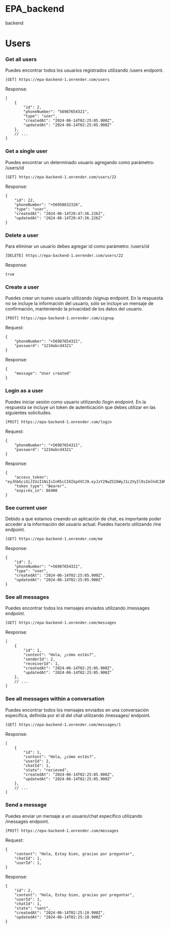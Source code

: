 # EPA_backend
backend

# Users

### Get all users
Puedes encontrar todos los usuarios registrados utilizando /users endpoint.
```
[GET] https://epa-backend-1.onrender.com/users
```
Response:
```
[
    {
        "id": 2,
        "phoneNumber": "56987654321",
        "type": "user",
        "createdAt": "2024-06-14T02:25:05.900Z",
        "updatedAt": "2024-06-14T02:25:05.900Z"
    },
    // ...
]
```
### Get a single user
Puedes encontrar un determinado usuario agregando <id> como parámetro: /users/id
```
[GET] https://epa-backend-1.onrender.com/users/22
```
Response:
```
{
    "id": 22,
    "phoneNumber": "+56958632326",
    "type": "user",
    "createdAt": "2024-06-14T20:47:36.226Z",
    "updatedAt": "2024-06-14T20:47:36.226Z"
}
```
### Delete a user
Para eliminar un usuario debes agregar id como parámetro: /users/id
```
[DELETE] https://epa-backend-1.onrender.com/users/22
```
Response:
```
true
```
### Create a user
Puedes crear un nuevo usuario utilizando /signup endpoint. En la respuesta no se incluye la información del usuario, sólo se incluye un mensaje de confirmación, manteniendo la privacidad de los datos del usuario.
```
[POST] https://epa-backend-1.onrender.com/signup
```
Request:
```
{
    "phoneNumber": "+56987654321",
    "password": "1234abcd4321"
}
```
Response:
```
{
    "message": "User created"
}
```
### Login as a user
Puedes iniciar sesión como usuario utilizando /login endpoint. En la respuesta se incluye un token de autenticación que debes utilizar en las siguientes solicitudes.
```
[POST] https://epa-backend-1.onrender.com/login
```
Request:
```
{
    "phoneNumber": "+56987654321",
    "password": "1234abcd4321"
}
```
Response:
```
{
    "access_token": "eyJhbGciOiJIUzI1NiIsInR5cCI6IkpXVCJ9.eyJzY29wZSI6WyJ1c2VyIl0sImlhdCI6MTcxODM3NDM1OSwic3ViIjoiNiJ9.r6lvNBx08kA7kS6SPs2kzJnM7qLMXUZ_WxDxTHK0aao",
    "token_type": "Bearer",
    "expires_in": 86400
}
```
### See current user
Debido a que estamos creando un aplicación de chat, es importante poder acceder a la información del usuario actual. Puedes hacerlo utilizando /me endpoint.
```
[GET] https://epa-backend-1.onrender.com/me
```
Response:
```
{
    "id": 2,
    "phoneNumber": "+56987654321",
    "type": "user",
    "createdAt": "2024-06-14T02:25:05.900Z",
    "updatedAt": "2024-06-14T02:25:05.900Z"
}
```
### See all messages
Puedes encontrar todos los mensajes enviados utilizando /messages endpoint.
```
[GET] https://epa-backend-1.onrender.com/messages
```
Response:
```
[
    {
        "id": 1,
        "content": "Hola, ¿cómo estás?",
        "senderId": 2,
        "receiverId": 1,
        "createdAt": "2024-06-14T02:25:05.900Z",
        "updatedAt": "2024-06-14T02:25:05.900Z"
    },
    // ...
]
```
### See all messages within a conversation
Puedes encontrar todos los mensajes enviados en una conversación específica, definida por el id del chat utilizando /messages/<chatId> endpoint.
```
[GET] https://epa-backend-1.onrender.com/messages/1
```
Response:
```
[
    {
        "id": 1,
        "content": "Hola, ¿cómo estás?",
        "userId": 2,
        "chatId": 1,
        "state": "recieved",
        "createdAt": "2024-06-14T02:25:05.900Z",
        "updatedAt": "2024-06-14T02:25:05.900Z"
    },
    // ...
]
```
### Send a message
Puedes enviar un mensaje a un usuario/chat específico utilizando /messages endpoint.
```
[POST] https://epa-backend-1.onrender.com/messages
```
Request:
```
{
    "content": "Hola, Estoy bien, gracias por preguntar",
    "chatId": 1,
    "userId": 1,
}
```
Response:
```
{
    "id": 2,
    "content": "Hola, Estoy bien, gracias por preguntar",
    "userId": 1,
    "chatId": 1,
    "state": "sent",
    "createdAt": "2024-06-14T02:25:10.900Z",
    "updatedAt": "2024-06-14T02:25:10.900Z"
}
```
